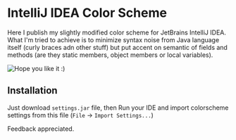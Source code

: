 IntelliJ IDEA Color Scheme
==========================

Here I publish my slightly modified color scheme for JetBrains IntelliJ IDEA. What I'm tried to achieve is to minimize syntax noise from Java language itself (curly braces adn other stuff) but put accent on semantic of fields and methods (are they static members, object members or local variables).

![Hope you like it :)](http://dl.dropbox.com/u/16254496/idea.png)

Installation
------------
Just download `settings.jar` file, then Run your IDE and import colorscheme settings from this file (`File` &rarr; `Import Settings...`)

Feedback appreciated.